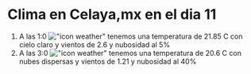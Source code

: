 # Clima en Celaya,mx en el dia 11

1. A las 1:0 !["icon weather"](http://openweathermap.org/img/w/01n.png) tenemos una temperatura de 21.85 C con cielo claro y  vientos de 2.6 y nubosidad al 5%
1. A las 3:0 !["icon weather"](http://openweathermap.org/img/w/03n.png) tenemos una temperatura de 20.6 C con nubes dispersas y  vientos de 1.21 y nubosidad al 40%
